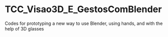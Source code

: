 # TCC_Visao3D_E_GestosComBlender
Codes for prototyping a new way to use Blender, using hands, and with the help of 3D glasses

